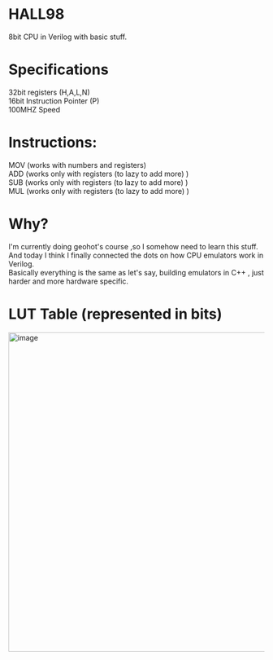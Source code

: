 # HALL98
8bit CPU in Verilog with basic stuff.


<h1>Specifications</h1>
32bit registers (H,A,L,N)<br>
16bit Instruction Pointer (P)<br>
100MHZ Speed

<h1>Instructions: </h1>
MOV (works with numbers and registers)
<br>
ADD (works only with registers (to lazy to add more) ) 
<br>
SUB (works only with registers (to lazy to add more) )
<br>
MUL (works only with registers (to lazy to add more) )

<h1>Why? </h1>
I'm currently doing geohot's course ,so I somehow need to learn this stuff.
<br>
And today I think I finally connected the dots on how CPU emulators work in Verilog.
<br>
Basically everything is the same as let's say, building emulators in C++ , just harder and more hardware specific.
<h1> LUT Table (represented in bits)</h1>
<img width="627" alt="image" src="https://user-images.githubusercontent.com/59802817/174658376-8cce2512-988e-4633-b895-e1ee427b1068.png">
